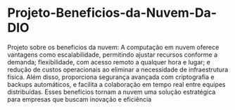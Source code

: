 # Projeto-Beneficios-da-Nuvem-Da-DIO
Projeto sobre os beneficios da nuvem:
A computação em nuvem oferece vantagens como escalabilidade, permitindo ajustar recursos conforme a demanda; flexibilidade, com acesso remoto a qualquer hora e lugar; e redução de custos operacionais ao eliminar a necessidade de infraestrutura física. Além disso, proporciona segurança avançada com criptografia e backups automáticos, e facilita a colaboração em tempo real entre equipes distribuídas. Esses benefícios tornam a nuvem uma solução estratégica para empresas que buscam inovação e eficiência

